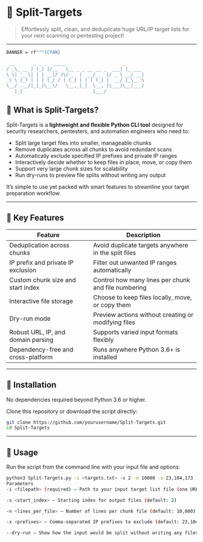 # 🏴 Split-Targets

> Effortlessly split, clean, and deduplicate huge URL/IP target lists for your next scanning or pentesting project!

---
```bash
BANNER = rf"""{CYAN}

 __       _ _ _  _____                     _
/ _\_ __ | (_) |/__   \__ _ _ __ __ _  ___| |_ ___
\ \| '_ \| | | __|/ /\/ _  |  __/ _  |/ _ \ __/ __|
_\ \ |_) | | | |_/ / | (_| | | | (_| |  __/ |_\__ \
\__/ .__/|_|_|\__\/   \__,_|_|  \__, |\___|\__|___/
   |_|                          |___/

```

## 🏴 What is Split-Targets?

Split-Targets is a **lightweight and flexible Python CLI tool** designed for security researchers, pentesters, and automation engineers who need to:

- Split large target files into smaller, manageable chunks  
- Remove duplicates across all chunks to avoid redundant scans  
- Automatically exclude specified IP prefixes and private IP ranges  
- Interactively decide whether to keep files in place, move, or copy them  
- Support very large chunk sizes for scalability  
- Run dry-runs to preview file splits without writing any output  

It’s simple to use yet packed with smart features to streamline your target preparation workflow.

---

## 🏴 Key Features

| Feature                              | Description                                         |
|------------------------------------|-----------------------------------------------------|
| Deduplication across chunks         | Avoid duplicate targets anywhere in the split files |
| IP prefix and private IP exclusion  | Filter out unwanted IP ranges automatically         |
| Custom chunk size and start index   | Control how many lines per chunk and file numbering |
| Interactive file storage            | Choose to keep files locally, move, or copy them    |
| Dry-run mode                       | Preview actions without creating or modifying files |
| Robust URL, IP, and domain parsing  | Supports varied input formats flexibly               |
| Dependency-free and cross-platform  | Runs anywhere Python 3.6+ is installed               |

---

## 🏴 Installation

No dependencies required beyond Python 3.6 or higher.

Clone this repository or download the script directly:

```bash
git clone https://github.com/yourusername/Split-Targets.git
cd Split-Targets
```

---

## 🏴 Usage
Run the script from the command line with your input file and options:

```bash
python3 Split-Targets.py -i <targets.txt> -s 2 -n 10000 -x 23,104,173
Parameters
-i <filepath> (required) — Path to your input target list file (one URL/IP per line)

-s <start_index> — Starting index for output files (default: 2)

-n <lines_per_file> — Number of lines per chunk file (default: 10,000)

-x <prefixes> — Comma-separated IP prefixes to exclude (default: 23,104,173)

--dry-run — Show how the input would be split without writing any files
```
